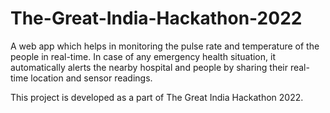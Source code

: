 # The-Great-India-Hackathon-2022

A web app which helps in monitoring the pulse rate and temperature of the people in real-time. In case of any emergency health situation, it automatically alerts the nearby hospital and people by sharing their real-time location and sensor readings.

This project is developed as a part of The Great India Hackathon 2022.
